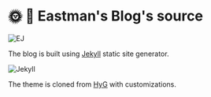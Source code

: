 # 🌞 🏸 Eastman's Blog's source 

![EJ](http://eastmanjian.cn/blog/favicon.ico)

The blog is built using [Jekyll] static site generator.

![Jekyll](https://jekyllrb.com/img/logo-2x.png)

The theme is cloned from [HyG] with customizations. 

[jekyll]: https://jekyllrb.com
[HyG]: https://github.com/Gaohaoyang/gaohaoyang.github.io

